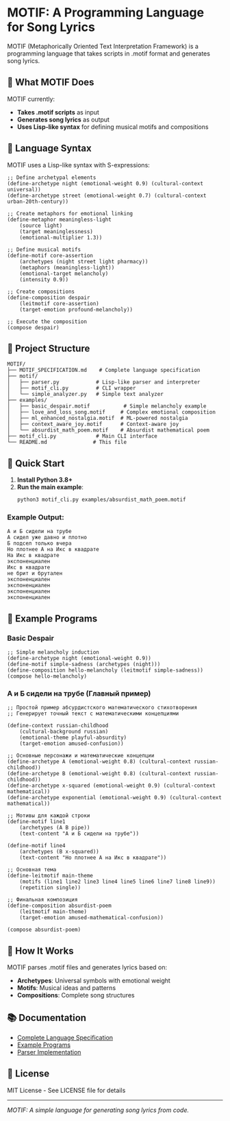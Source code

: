 # MOTIF: A Programming Language for Song Lyrics

MOTIF (Metaphorically Oriented Text Interpretation Framework) is a programming language that takes scripts in .motif format and generates song lyrics.

## 🎵 What MOTIF Does

MOTIF currently:
- **Takes .motif scripts** as input
- **Generates song lyrics** as output
- **Uses Lisp-like syntax** for defining musical motifs and compositions

## 📖 Language Syntax

MOTIF uses a Lisp-like syntax with S-expressions:

```motif
;; Define archetypal elements
(define-archetype night (emotional-weight 0.9) (cultural-context universal))
(define-archetype street (emotional-weight 0.7) (cultural-context urban-20th-century))

;; Create metaphors for emotional linking
(define-metaphor meaningless-light
    (source light)
    (target meaninglessness)
    (emotional-multiplier 1.3))

;; Define musical motifs
(define-motif core-assertion
    (archetypes (night street light pharmacy))
    (metaphors (meaningless-light))
    (emotional-target melancholy)
    (intensity 0.9))

;; Create compositions
(define-composition despair
    (leitmotif core-assertion)
    (target-emotion profound-melancholy))

;; Execute the composition
(compose despair)
```


## 📁 Project Structure

```
MOTIF/
├── MOTIF_SPECIFICATION.md    # Complete language specification
├── motif/
│   ├── parser.py            # Lisp-like parser and interpreter
│   ├── motif_cli.py         # CLI wrapper
│   └── simple_analyzer.py   # Simple text analyzer
├── examples/
│   ├── basic_despair.motif           # Simple melancholy example
│   ├── love_and_loss_song.motif     # Complex emotional composition
│   ├── ml_enhanced_nostalgia.motif  # ML-powered nostalgia
│   ├── context_aware_joy.motif      # Context-aware joy
│   └── absurdist_math_poem.motif    # Absurdist mathematical poem
├── motif_cli.py             # Main CLI interface
└── README.md               # This file
```

## 🚀 Quick Start

1. **Install Python 3.8+**
2. **Run the main example**:
   ```bash
   python3 motif_cli.py examples/absurdist_math_poem.motif
   ```

### Example Output:
```
А и Б сидели на трубе
А сидел уже давно и плотно
Б подсел только вчера
Но плотнее А на Икс в квадрате
На Икс в квадрате
экспоненциален
Икс в квадрате
не брит и брутален
экспоненциален
экспоненциален
экспоненциален
экспоненциален
```

## 🎯 Example Programs

### Basic Despair
```motif
;; Simple melancholy induction
(define-archetype night (emotional-weight 0.9))
(define-motif simple-sadness (archetypes (night)))
(define-composition hello-melancholy (leitmotif simple-sadness))
(compose hello-melancholy)
```

### А и Б сидели на трубе (Главный пример)
```motif
;; Простой пример абсурдистского математического стихотворения
;; Генерирует точный текст с математическими концепциями

(define-context russian-childhood
    (cultural-background russian)
    (emotional-theme playful-absurdity)
    (target-emotion amused-confusion))

;; Основные персонажи и математические концепции
(define-archetype A (emotional-weight 0.8) (cultural-context russian-childhood))
(define-archetype B (emotional-weight 0.8) (cultural-context russian-childhood))
(define-archetype x-squared (emotional-weight 0.9) (cultural-context mathematical))
(define-archetype exponential (emotional-weight 0.9) (cultural-context mathematical))

;; Мотивы для каждой строки
(define-motif line1
    (archetypes (A B pipe))
    (text-content "А и Б сидели на трубе"))

(define-motif line4
    (archetypes (B x-squared))
    (text-content "Но плотнее А на Икс в квадрате"))

;; Основная тема
(define-leitmotif main-theme
    (motifs (line1 line2 line3 line4 line5 line6 line7 line8 line9))
    (repetition single))

;; Финальная композиция
(define-composition absurdist-poem
    (leitmotif main-theme)
    (target-emotion amused-mathematical-confusion))

(compose absurdist-poem)
```

## 🔬 How It Works

MOTIF parses .motif files and generates lyrics based on:
- **Archetypes**: Universal symbols with emotional weight
- **Motifs**: Musical ideas and patterns
- **Compositions**: Complete song structures

## 📚 Documentation

- [Complete Language Specification](MOTIF_SPECIFICATION.md)
- [Example Programs](examples/)
- [Parser Implementation](motif/parser.py)

## 📄 License

MIT License - See LICENSE file for details

---

*MOTIF: A simple language for generating song lyrics from code.*
